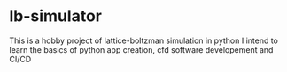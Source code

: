 # lb-simulator
This is a hobby project of lattice-boltzman simulation in python
I intend to learn the basics of python app creation, cfd software developement and CI/CD
